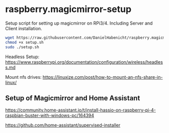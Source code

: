 # raspberry.magicmirror-setup

Setup script for setting up magicmirror on RPi3/4. Including Server and Client installation. 
```bash
wget https://raw.githubusercontent.com/DanielHabenicht/raspberry.magicmirror-setup/main/setup.sh
chmod +x setup.sh
sudo ./setup.sh
```


Headless Setup: 
https://www.raspberrypi.org/documentation/configuration/wireless/headless.md

Mount nfs drives:
https://linuxize.com/post/how-to-mount-an-nfs-share-in-linux/


## Setup of Magicmirror and Home Assistant

https://community.home-assistant.io/t/install-hassio-on-raspberry-pi-4-raspbian-buster-with-windows-pc/164394

https://github.com/home-assistant/supervised-installer
